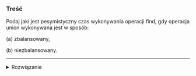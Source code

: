 ### Treść
Podaj jaki jest pesymistyczny czas wykonywania operacji find, gdy operacja union wykonywana
jest w sposób:

(a) zbalansowany,

(b) niezbalansowany.

------
<details><summary>Rozwiązanie</summary>
<p>
    
#### (a) 
O(n)

#### (b) 
O(logn)

zrobione przez Wojciech ”Sushi” Jasiński
